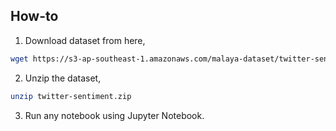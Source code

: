 ## How-to

1. Download dataset from here,
```bash
wget https://s3-ap-southeast-1.amazonaws.com/malaya-dataset/twitter-sentiment.zip
```

2. Unzip the dataset,
```bash
unzip twitter-sentiment.zip
```

3. Run any notebook using Jupyter Notebook.
